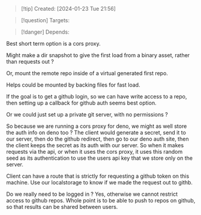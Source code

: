 
>[!tip] Created: [2024-01-23 Tue 21:56]

>[!question] Targets: 

>[!danger] Depends: 

Best short term option is a cors proxy.

Might make a dir snapshot to give the first load from a binary asset, rather than requests out ?

Or, mount the remote repo inside of a virtual generated first repo.

Helps could be mounted by backing files for fast load.

If the goal is to get a github login, so we can have write access to a repo, then setting up a callback for github auth seems best option.

Or we could just set up a private git server, with no permissions ?

So because we are running a cors proxy for deno, we might as well store the auth info on deno too ?
The client would generate a secret, send it to our server, then do the github redirect, then go to our deno auth site, then the client keeps the secret as its auth with our server.  So when it makes requests via the api, or when it uses the cors proxy, it uses this random seed as its authentication to use the users api key that we store only on the server.

Client can have a route that is strictly for requesting a github token on this machine.
Use our localstorage to know if we made the request out to githb.

Do we really need to be logged in ?
Yes, otherwise we cannot restrict access to github repos.
Whole point is to be able to push to repos on github, so that results can be shared between users.